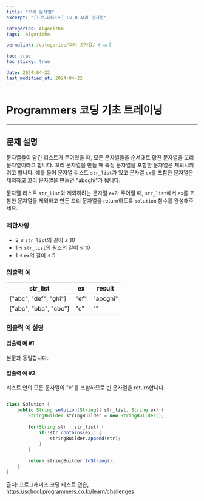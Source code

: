 ```yaml
---
title: "꼬리 문자열"
excerpt: "[프로그래머스] Lv.0 꼬리 문자열"

categories: Algorithm
tags:  Algorithm

permalink: /categories/꼬리 문자열/ # url

toc: true
toc_sticky: true

date: 2024-04-22
last_modified_at: 2024-04-22
---
```


# Programmers 코딩 기초 트레이닝

---

## 문제 설명
문자열들이 담긴 리스트가 주어졌을 때, 모든 문자열들을 순서대로 합친 문자열을 꼬리 문자열이라고 합니다. 꼬리 문자열을 만들 때 특정 문자열을 포함한 문자열은 제외시키려고 합니다. 예를 들어 문자열 리스트 `str_list`가 있고 문자열 `ex`를 포함한 문자열은 제외하고 꼬리 문자열을 만들면 "abcghi"가 됩니다.

문자열 리스트 `str_list`와 제외하려는 문자열 `ex`가 주어질 때, `str_list`에서 `ex`를 포함한 문자열을 제외하고 만든 꼬리 문자열을 return하도록 `solution` 함수를 완성해주세요.

### 제한사항
- 2 ≤ `str_list`의 길이 ≤ 10
- 1 ≤ `str_list`의 원소의 길이 ≤ 10
- 1 ≤ `ex`의 길이 ≤ 5

### 입출력 예

| str_list | ex | result |
|----------|----|--------|
| ["abc", "def", "ghi"] | "ef" | "abcghi" |
| ["abc", "bbc", "cbc"] | "c" | "" |

### 입출력 예 설명
#### 입출력 예 #1
본문과 동일합니다.
#### 입출력 예 #2
리스트 안의 모든 문자열이 "c"를 포함하므로 빈 문자열을 return합니다.

```java

class Solution {
    public String solution(String[] str_list, String ex) {
        StringBuilder stringBuilder = new StringBuilder();
        
        for(String str : str_list) {
            if(!str.contains(ex)) {
                stringBuilder.append(str);
            }
        }
        
        return stringBuilder.toString();
    }
}

``````

출처: 프로그래머스 코딩 테스트 연습, https://school.programmers.co.kr/learn/challenges
